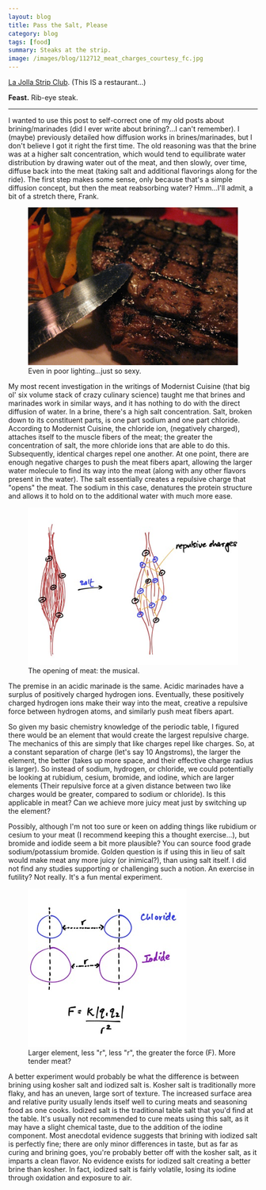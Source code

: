 ```yaml
---
layout: blog
title: Pass the Salt, Please
category: blog
tags: [food]  
summary: Steaks at the strip.
image: /images/blog/112712_meat_charges_courtesy_fc.jpg
---
```


[La Jolla Strip Club](http://www.yelp.com/biz/la-jolla-strip-club-san-diego). (This IS a restaurant...)

**Feast.** Rib-eye steak.

---

I wanted to use this post to self-correct one of my old posts about brining/marinades (did I ever write about brining?...I can't remember). I (maybe) previously detailed how diffusion works in brines/marinades, but I don't believe I got it right the first time. The old reasoning was that the brine was at a higher salt concentration, which would tend to equilibrate water distribution by drawing water out of the meat, and then slowly, over time, diffuse back into the meat (taking salt and additional flavorings along for the ride). The first step makes some sense, only because that's a simple diffusion concept, but then the meat reabsorbing water? Hmm...I'll admit, a bit of a stretch there, Frank.

<figure>
    <img src="/images/blog/081812_la_jolla_strip_club_courtesy_fc.jpg"></img>
    <figcaption>Even in poor lighting...just so sexy.</figcaption>
</figure>

My most recent investigation in the writings of Modernist Cuisine (that big ol' six volume stack of crazy culinary science) taught me that brines and marinades work in similar ways, and it has nothing to do with the direct diffusion of water. In a brine, there's a high salt concentration. Salt, broken down to its constituent parts, is one part sodium and one part chloride. According to Modernist Cuisine, the chloride ion, (negatively charged), attaches itself to the muscle fibers of the meat; the greater the concentration of salt, the more chloride ions that are able to do this. Subsequently, identical charges repel one another. At one point, there are enough negative charges to push the meat fibers apart, allowing the larger water molecule to find its way into the meat (along with any other flavors present in the water). The salt essentially creates a repulsive charge that "opens" the meat. The sodium in this case, denatures the protein structure and allows it to hold on to the additional water with much more ease.

<figure>
    <img src="/images/blog/112712_meat_charges_courtesy_fc.jpg"></img>
    <figcaption> The opening of meat: the musical.</figcaption>
</figure>

The premise in an acidic marinade is the same. Acidic marinades have a surplus of positively charged hydrogen ions. Eventually, these positively charged hydrogen ions make their way into the meat, creative a repulsive force between hydrogen atoms, and similarly push meat fibers apart.

So given my basic chemistry knowledge of the periodic table, I figured there would be an element that would create the largest repulsive charge. The mechanics of this are simply that like charges repel like charges. So, at a constant separation of charge (let's say 10 Angstroms), the larger the element, the better (takes up more space, and their effective charge radius is larger). So instead of sodium, hydrogen, or chloride, we could potentially be looking at rubidium, cesium, bromide, and iodine, which are larger elements (Their repulsive force at a given distance between two like charges would be greater, compared to sodium or chloride). Is this applicable in meat? Can we achieve more juicy meat just by switching up the element?

Possibly, although I'm not too sure or keen on adding things like rubidium or cesium to your meat (I recommend keeping this a thought exercise...), but bromide and iodide seem a bit more plausible? You can source food grade sodium/potassium bromide. Golden question is if using this in lieu of salt would make meat any more juicy (or inimical?), than using salt itself. I did not find any studies supporting or challenging such a notion. An exercise in futility? Not really. It's a fun mental experiment.

<figure>
    <img src="/images/blog/112712_repulsion_courtesy_fc.jpg"></img>
    <figcaption>Larger element, less "r", less "r", the greater the force (F). More tender meat?</figcaption>
</figure>

A better experiment would probably be what the difference is between brining using kosher salt and iodized salt is. Kosher salt is traditionally more flaky, and has an uneven, large sort of texture. The increased surface area and relative purity usually lends itself well to curing meats and seasoning food as one cooks. Iodized salt is the traditional table salt that you'd find at the table. It's usually not recommended to cure meats using this salt, as it may have a slight chemical taste, due to the addition of the iodine component. Most anecdotal evidence suggests that brining with iodized salt is perfectly fine; there are only minor differences in taste, but as far as curing and brining goes, you're probably better off with the kosher salt, as it imparts a clean flavor. No evidence exists for iodized salt creating a better brine than kosher. In fact, iodized salt is fairly volatile, losing its iodine through oxidation and exposure to air.
